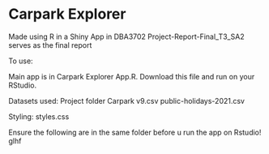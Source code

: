# Carpark Explorer
Made using R in a Shiny App in DBA3702
Project-Report-Final_T3_SA2 serves as the final report

To use:

Main app is in Carpark Explorer App.R.
Download this file and run on your RStudio.

Datasets used:
Project folder
Carpark v9.csv
public-holidays-2021.csv

Styling:
styles.css

Ensure the following are in the same folder before u run the app on Rstudio! glhf

